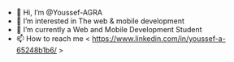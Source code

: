- 👋 Hi, I’m @Youssef-AGRA
- 👀 I’m interested in The web & mobile development 
- 🌱 I’m currently a Web and Mobile Development Student
- 📫 How to reach me  < https://www.linkedin.com/in/youssef-a-65248b1b6/ >

<!---
Youssef-AGRA/Youssef-AGRA is a ✨ special ✨ repository because its `README.md` (this file) appears on your GitHub profile.
You can click the Preview link to take a look at your changes.
--->
